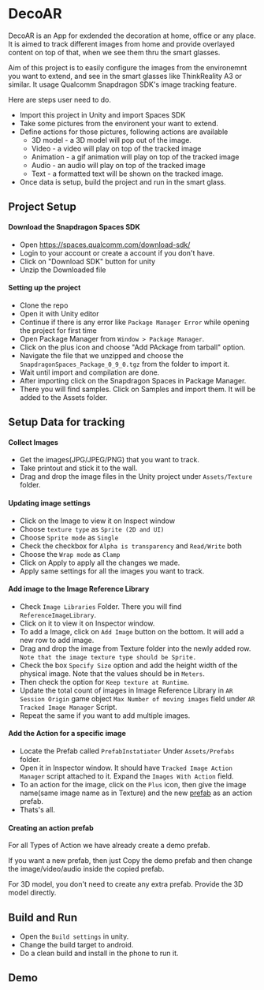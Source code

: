 # DecoAR

DecoAR is an App for exdended the decoration at home, office or any place. It is aimed to track different images from home and provide overlayed content on top of that, when we see them thru the smart glasses.  

Aim of this project is to easily configure the images from the environemnt you want to extend, and see in the smart glasses like ThinkReality A3 or similar. It usage Qualcomm Snapdragon SDK's image tracking feature.   

Here are steps user need to do. 

- Import this project in Unity and import Spaces SDK  
- Take some pictures from the environent your want to extend. 
- Define actions for those pictures, following actions are available
  -  3D model - a 3D model will pop out of the image. 
  -  Video - a video will play on top of the tracked image
  -  Animation - a gif animation will play on top of the tracked image
  -  Audio - an audio will play on top of the tracked image
  -  Text - a formatted text will be shown on the tracked image.
- Once data is setup, build the project and run in the smart glass. 



## Project Setup

#### Download the Snapdragon Spaces SDK
- Open https://spaces.qualcomm.com/download-sdk/
- Login to your account or create a account if you don't have.
- Click on "Download SDK" button for unity
- Unzip the Downloaded file

#### Setting up the project
- Clone the repo
- Open it with Unity editor
- Continue if there is any error like `Package Manager Error` while opening the project for first time
- Open Package Manager from `Window > Package Manager`.
- Click on the plus icon and choose "Add PAckage from tarball" option.
- Navigate the file that we unzipped and choose the `SnapdragonSpaces_Package_0_9_0.tgz` from the folder to import it.
- Wait until import and compilation are done.
- After importing click on the Snapdragon Spaces in Package Manager.
- There you will find samples. Click on Samples and import them. It will be added to the Assets folder.



## Setup Data for tracking

#### Collect Images
- Get the images(JPG/JPEG/PNG) that you want to track.
- Take printout and stick it to the wall.
- Drag and drop the image files in the Unity project under `Assets/Texture` folder.

#### Updating image settings
- Click on the Image to view it on Inspect window
- Choose `texture type` as `Sprite (2D and UI)`
- Choose `Sprite mode` as `Single`
- Check the checkbox for `Alpha is transparency` and `Read/Write` both
- Choose the `Wrap mode` as `Clamp`
- Click on Apply to apply all the changes we made.
- Apply same settings for all the images you want to track.

#### Add image to the Image Reference Library
- Check `Image Libraries` Folder. There you will find `ReferenceImageLibrary`.
- Click on it to view it on Inspector window.
- To add a Image, click on `Add Image` button on the bottom. It will add a new row to add image.
- Drag and drop the image from Texture folder into the newly added row. `Note that the image texture type should be Sprite.`
- Check the box `Specify Size` option and add the height width of the physical image. Note that the values should be in `Meters`.
- Then check the option for `Keep texture at Runtime`.
- Update the total count of images in Image Reference Library in `AR Session Origin` game object `Max Number of moving images` field under `AR Tracked Image Manager` Script.
- Repeat the same if you want to add multiple images.

#### Add the Action for a specific image
- Locate the Prefab called `PrefabInstatiater` Under `Assets/Prefabs` folder.
- Open it in Inspector window. It should have `Tracked Image Action Manager` script attached to it. Expand the `Images With Action` field.
- To an action for the image, click on the `Plus` icon, then give the image name(same image name as in Texture) and the new [prefab](#creating-an-action-prefab) as an action prefab.
- Thats's all.

#### Creating an action prefab
For all Types of Action we have already create a demo prefab.

If you want a new prefab, then just Copy the demo prefab and then change the image/video/audio inside the copied prefab.

For 3D model, you don't need to create any extra prefab. Provide the 3D model directly.

## Build and Run
- Open the `Build settings` in unity.
- Change the build target to android.
- Do a clean build and install in the phone to run it.

## Demo 
